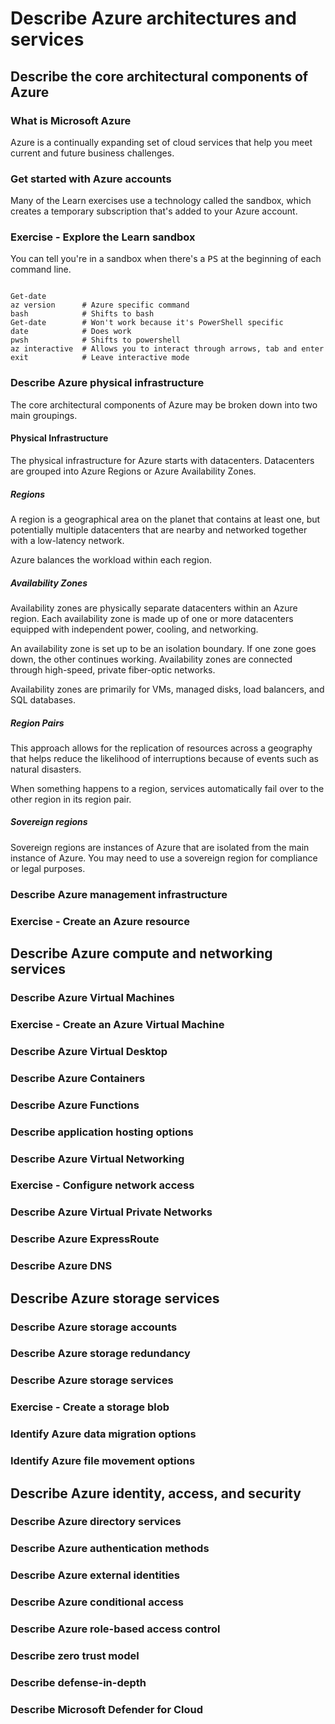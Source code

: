 # Describe Azure architectures and services

## Describe the core architectural components of Azure

### What is Microsoft Azure

Azure is a continually expanding set of cloud services that help you meet current and future business challenges.

### Get started with Azure accounts

Many of the Learn exercises use a technology called the sandbox, which creates a temporary subscription that's added to your Azure account.

### Exercise - Explore the Learn sandbox

You can tell you're in a sandbox when there's a <kbd>PS</kbd> at the beginning of each command line.

```shell

Get-date 
az version      # Azure specific command
bash            # Shifts to bash
Get-date        # Won't work because it's PowerShell specific
date            # Does work
pwsh            # Shifts to powershell 
az interactive  # Allows you to interact through arrows, tab and enter
exit            # Leave interactive mode

```

### Describe Azure physical infrastructure

The core architectural components of Azure may be broken down into two main groupings.

#### Physical Infrastructure

The physical infrastructure for Azure starts with datacenters. Datacenters are grouped into Azure Regions or Azure Availability Zones.

##### Regions

A region is a geographical area on the planet that contains at least one, but potentially multiple datacenters that are nearby and networked together with a low-latency network.

Azure balances the workload within each region.

##### Availability Zones

Availability zones are physically separate datacenters within an Azure region. Each availability zone is made up of one or more datacenters equipped with independent power, cooling, and networking.

An availability zone is set up to be an isolation boundary. If one zone goes down, the other continues working. Availability zones are connected through high-speed, private fiber-optic networks.

Availability zones are primarily for VMs, managed disks, load balancers, and SQL databases.

##### Region Pairs

This approach allows for the replication of resources across a geography that helps reduce the likelihood of interruptions because of events such as natural disasters.

When something happens to a region, services automatically fail over to the other region in its region pair.

##### Sovereign regions

Sovereign regions are instances of Azure that are isolated from the main instance of Azure. You may need to use a sovereign region for compliance or legal purposes.

### Describe Azure management infrastructure
### Exercise - Create an Azure resource

## Describe Azure compute and networking services

### Describe Azure Virtual Machines
### Exercise - Create an Azure Virtual Machine
### Describe Azure Virtual Desktop
### Describe Azure Containers
### Describe Azure Functions
### Describe application hosting options
### Describe Azure Virtual Networking
### Exercise - Configure network access
### Describe Azure Virtual Private Networks
### Describe Azure ExpressRoute
### Describe Azure DNS

## Describe Azure storage services

### Describe Azure storage accounts
### Describe Azure storage redundancy
### Describe Azure storage services
### Exercise - Create a storage blob
### Identify Azure data migration options
### Identify Azure file movement options

## Describe Azure identity, access, and security

### Describe Azure directory services
### Describe Azure authentication methods
### Describe Azure external identities
### Describe Azure conditional access
### Describe Azure role-based access control
### Describe zero trust model
### Describe defense-in-depth
### Describe Microsoft Defender for Cloud